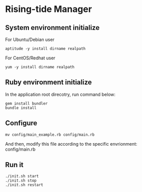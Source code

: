 Rising-tide Manager
===========


System environment initialize
-----------
For Ubuntu/Debian user
``` shell
aptitude -y install dirname realpath
```
For CentOS/Redhat user
``` shell
yum -y install dirname realpath
```


Ruby environment initialize
-----------
In the application root direcotry, run command below:
```shell
gem install bundler
bundle install
```


Configure
-----------
```shell
mv config/main_example.rb config/main.rb
```
And then, modify this file according to the specific envrionment: config/main.rb


Run it
-----------
```shell
./init.sh start
./init.sh stop
./init.sh restart
```



